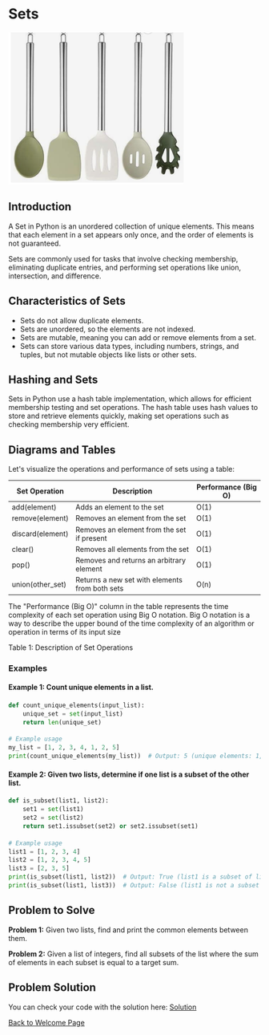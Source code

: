 # Sets

<div style="margin-top: 20px; margin-bottom: 20px;">
  <img src="set_utensils.png" alt="Set of utensils" width="350">
</div>


## Introduction
A Set in Python is an unordered collection of unique elements. This means that each element in a set appears only once, and the order of elements is not guaranteed. 

Sets are commonly used for tasks that involve checking membership, eliminating duplicate entries, and performing set operations like union, intersection, and difference.

## Characteristics of Sets
- Sets do not allow duplicate elements.
- Sets are unordered, so the elements are not indexed.
- Sets are mutable, meaning you can add or remove elements from a set.
- Sets can store various data types, including numbers, strings, and tuples, but not mutable objects like lists or other sets.

## Hashing and Sets
Sets in Python use a hash table implementation, which allows for efficient membership testing and set operations. The hash table uses hash values to store and retrieve elements quickly, making set operations such as checking membership very efficient.

## Diagrams and Tables
Let's visualize the operations and performance of sets using a table:

| Set Operation  | Description                                    | Performance (Big O) |
|----------------|------------------------------------------------|---------------------|
| add(element)   | Adds an element to the set                     | O(1)                |
| remove(element)| Removes an element from the set                | O(1)                |
| discard(element)| Removes an element from the set if present     | O(1)                |
| clear()        | Removes all elements from the set              | O(1)                |
| pop()          | Removes and returns an arbitrary element       | O(1)                |
| union(other_set)| Returns a new set with elements from both sets | O(n)                |

The "Performance (Big O)" column in the table represents the time complexity of each set operation using Big O notation. Big O notation is a way to describe the upper bound of the time complexity of an algorithm or operation in terms of its input size

Table 1: Description of Set Operations


### Examples

#### Example 1: Count unique elements in a list.

```python
def count_unique_elements(input_list):
    unique_set = set(input_list)
    return len(unique_set)

# Example usage
my_list = [1, 2, 3, 4, 1, 2, 5]
print(count_unique_elements(my_list))  # Output: 5 (unique elements: 1, 2, 3, 4, 5)

```

#### Example 2: Given two lists, determine if one list is a subset of the other list.

```python
def is_subset(list1, list2):
    set1 = set(list1)
    set2 = set(list2)
    return set1.issubset(set2) or set2.issubset(set1)

# Example usage
list1 = [1, 2, 3, 4]
list2 = [1, 2, 3, 4, 5]
list3 = [2, 3, 5]
print(is_subset(list1, list2))  # Output: True (list1 is a subset of list2)
print(is_subset(list1, list3))  # Output: False (list1 is not a subset of list3)
```


## Problem to Solve

**Problem 1:** Given two lists, find and print the common elements between them.

**Problem 2:** Given a list of integers, find all subsets of the list where the sum of elements in each subset is equal to a target sum.

## Problem Solution
You can check your code with the solution here: [Solution](set_solution_problems.py)



[Back to Welcome Page](0-welcome.md)